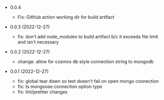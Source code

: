 * 0.0.4
    * Fix: GitHub action working dir for build artifact

* 0.0.3 (2022-12-27)
    * fix: don't add node_modules to build artifact b/c it exceeds file limit and isn't necessary

* 0.0.2 (2022-12-27)
    * change: allow for cosmos db style connection string to mongodb

* 0.0.1 (2022-12-27) 
    * fix: global tear down so test doesn't fail on open mongo connection
    * fix: ts mongoose connection option type
    * fix: lint/prettier changes